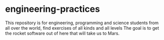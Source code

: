 # engineering-practices

This repository is for engineering, programming and science students from all over the world, find exercises of all kinds and all levels The goal is to get the rocket software out of here that will take us to Mars.
